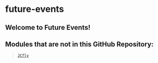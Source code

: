 # future-events
## Welcome to Future Events!

## Modules that are not in this GitHub Repository:
> [`JCfly`](https://github.com/thejakobcraft/jcfly)
